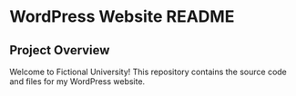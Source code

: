 # WordPress Website README

## Project Overview

Welcome to Fictional University! This repository contains the source code and files for my WordPress website.

